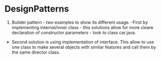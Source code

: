 # DesignPatterns
1. Builder pattern - two examples to show its different usage. 
  -First by implementing internal/inner class - this solutions allow for more cleare declaration of constructor parameters -     look to class car.java. 
  - Second solution is using implementation of interface. This allow to use one class to make several objects with similar       features and call them by the same director class.

